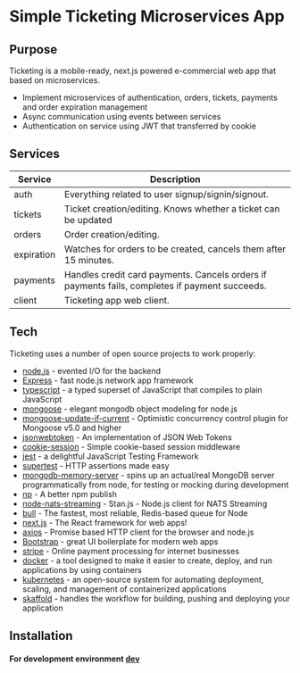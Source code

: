 # Simple Ticketing Microservices App

## Purpose

Ticketing is a mobile-ready, next.js powered e-commercial web app that based on microservices.

- Implement microservices of authentication, orders, tickets, payments and order expiration management
- Async communication using events between services
- Authentication on service using JWT that transferred by cookie

## Services

| Service    | Description                                                                                    |
| ---------- | ---------------------------------------------------------------------------------------------- |
| auth       | Everything related to user signup/signin/signout.                                              |
| tickets    | Ticket creation/editing. Knows whether a ticket can be updated                                 |
| orders     | Order creation/editing.                                                                        |
| expiration | Watches for orders to be created, cancels them after 15 minutes.                               |
| payments   | Handles credit card payments. Cancels orders if payments fails, completes if payment succeeds. |
| client     | Ticketing app web client.                                                                      |

## Tech

Ticketing uses a number of open source projects to work properly:

- [node.js] - evented I/O for the backend
- [Express] - fast node.js network app framework
- [typescript] - a typed superset of JavaScript that compiles to plain JavaScript
- [mongoose] - elegant mongodb object modeling for node.js
- [mongoose-update-if-current] - Optimistic concurrency control plugin for Mongoose v5.0 and higher
- [jsonwebtoken] - An implementation of JSON Web Tokens
- [cookie-session] - Simple cookie-based session middleware
- [jest] - a delightful JavaScript Testing Framework
- [supertest] - HTTP assertions made easy
- [mongodb-memory-server] - spins up an actual/real MongoDB server programmatically from node, for testing or mocking during development
- [np] - A better npm publish
- [node-nats-streaming] - Stan.js - Node.js client for NATS Streaming
- [bull] - The fastest, most reliable, Redis-based queue for Node
- [next.js] - The React framework for web apps!
- [axios] - Promise based HTTP client for the browser and node.js
- [Bootstrap] - great UI boilerplate for modern web apps
- [stripe] - Online payment processing for internet businesses
- [docker] - a tool designed to make it easier to create, deploy, and run applications by using containers
- [kubernetes] - an open-source system for automating deployment, scaling, and management of containerized applications
- [skaffold] - handles the workflow for building, pushing and deploying your application

## Installation

#### For development environment [dev]

[//]: # "These are reference links used in the body of this note and get stripped out when the markdown processor does its job. There is no need to format nicely because it shouldn't be seen. Thanks SO - http://stackoverflow.com/questions/4823468/store-comments-in-markdown-syntax"
[node.js]: http://nodejs.org
[bootstrap]: http://twitter.github.com/bootstrap/
[jquery]: http://jquery.com
[express]: http://expressjs.com
[typescript]: https://www.typescriptlang.org/
[mongoose]: https://mongoosejs.com/
[mongoose-update-if-current]: https://www.npmjs.com/package/mongoose-update-if-current
[jsonwebtoken]: https://www.npmjs.com/package/jsonwebtoken
[cookie-session]: https://www.npmjs.com/package/cookie-session
[jest]: https://jestjs.io/
[supertest]: https://www.npmjs.com/package/supertest
[mongodb-memory-server]: https://www.npmjs.com/package/mongodb-memory-server
[np]: https://www.npmjs.com/package/np
[node-nats-streaming]: https://www.npmjs.com/package/node-nats-streaming
[bull]: https://www.npmjs.com/package/bull
[next.js]: https://nextjs.org
[axios]: https://github.com/axios/axios
[stripe]: https://stripe.com/
[docker]: https://www.docker.com/
[kubernetes]: https://kubernetes.io/
[skaffold]: https://skaffold.dev/
[dev]: https://github.com/loren0223/ticketingmonorepo/tree/master/DEV.md
[prod+do]: https://github.com/loren0223/ticketingmonorepo/tree/master/PROD-DO.md
[prod+gcp]: https://github.com/loren0223/ticketingmonorepo/tree/master/PROD-GCP.md
